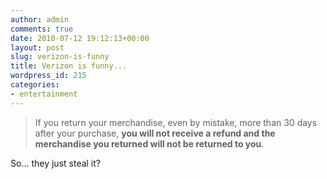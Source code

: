 ```yaml
---
author: admin
comments: true
date: 2010-07-12 19:12:13+00:00
layout: post
slug: verizon-is-funny
title: Verizon is funny...
wordpress_id: 215
categories:
- entertainment
---
```


> If you return your merchandise, even by mistake, more than 30 days after your purchase, **you will not receive a refund and the merchandise you returned will not be returned to you**.



So... they just steal it?
